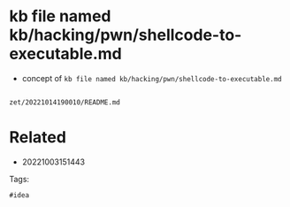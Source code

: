 # kb file named kb/hacking/pwn/shellcode-to-executable.md

- concept of `kb file named kb/hacking/pwn/shellcode-to-executable.md`

```
```

` zet/20221014190010/README.md `

# Related

- 20221003151443

Tags:

    #idea
